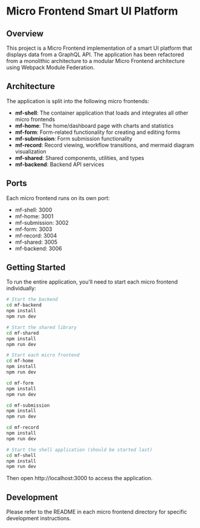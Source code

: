 # Micro Frontend Smart UI Platform

## Overview
This project is a Micro Frontend implementation of a smart UI platform that displays data from a GraphQL API. The application has been refactored from a monolithic architecture to a modular Micro Frontend architecture using Webpack Module Federation.

## Architecture
The application is split into the following micro frontends:

- **mf-shell**: The container application that loads and integrates all other micro frontends
- **mf-home**: The home/dashboard page with charts and statistics
- **mf-form**: Form-related functionality for creating and editing forms
- **mf-submission**: Form submission functionality
- **mf-record**: Record viewing, workflow transitions, and mermaid diagram visualization
- **mf-shared**: Shared components, utilities, and types
- **mf-backend**: Backend API services

## Ports
Each micro frontend runs on its own port:
- mf-shell: 3000
- mf-home: 3001
- mf-submission: 3002
- mf-form: 3003
- mf-record: 3004
- mf-shared: 3005
- mf-backend: 3006

## Getting Started
To run the entire application, you'll need to start each micro frontend individually:

```bash
# Start the backend
cd mf-backend
npm install
npm run dev

# Start the shared library
cd mf-shared
npm install
npm run dev

# Start each micro frontend
cd mf-home
npm install
npm run dev

cd mf-form
npm install
npm run dev

cd mf-submission
npm install
npm run dev

cd mf-record
npm install
npm run dev

# Start the shell application (should be started last)
cd mf-shell
npm install
npm run dev
```

Then open http://localhost:3000 to access the application.

## Development
Please refer to the README in each micro frontend directory for specific development instructions.